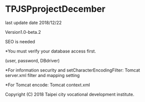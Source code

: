 # TPJSPprojectDecember

last update date 2018/12/22

Version1.0-beta.2

SEO is needed

*You must verify your database access first.

(user, password, DBdriver)

*For information security and setCharacterEncodingFilter: 
Tomcat server.xml filter and mapping setting

*For Tomcat encode: 
Tomcat context.xml 

Copyright (C) 2018 Taipei city vocational development institute.
